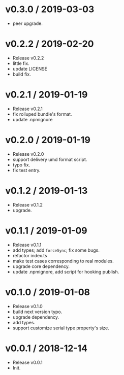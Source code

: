 
v0.3.0 / 2019-03-03
==================

  * peer upgrade.

v0.2.2 / 2019-02-20
===================

  * Release v0.2.2
  * little fix.
  * update LICENSE
  * build fix.

v0.2.1 / 2019-01-19
===================

  * Release v0.2.1
  * fix rolluped bundle's format.
  * update .npmignore

v0.2.0 / 2019-01-19
===================

  * Release v0.2.0
  * support delivery umd format script.
  * typo fix.
  * fix test entry.

v0.1.2 / 2019-01-13
===================

  * Release v0.1.2
  * upgrade.

v0.1.1 / 2019-01-09
===================

  * Release v0.1.1
  * add types; add `forceSync`; fix some bugs.
  * refactor index.ts
  * make test cases corresponding to real modules.
  * upgrade core dependency.
  * update .npmignore, add script for hooking publish.

v0.1.0 / 2019-01-08
===================

  * Release v0.1.0
  * build next version typo.
  * upgrade dependency.
  * add types.
  * support customize serial type property's size.

v0.0.1 / 2018-12-14
===================

  * Release v0.0.1
  * Init.

